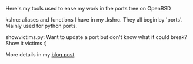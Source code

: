 Here's my tools used to ease my work in the ports tree on OpenBSD

kshrc: aliases and functions I have in my .kshrc. They all begin by 'ports'.
Mainly used for python ports.

showvictims.py: Want to update a port but don't know what it could break? Show it victims :)

More details in my [blog post](https://chown.me/blog/how-to-update-an-openbsd-port.html)
